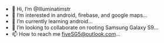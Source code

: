 - 👋 Hi, I’m @Illuminatimstr
- 👀 I’m interested in android, firebase, and google maps...
- 🌱 I’m currently learning android...
- 💞️ I’m looking to collaborate on rooting Samsung Galaxy S9...
- 📫 How to reach me fiveSG5@outlook.com...

<!---
Illuminatimstr/Illuminatimstr is a ✨ special ✨ repository because its `README.md` (this file) appears on your GitHub profile.
You can click the Preview link to take a look at your changes.
--->
